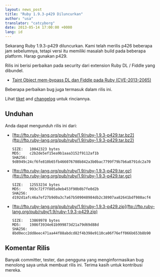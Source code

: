 ```yaml
---
layout: news_post
title: "Ruby 1.9.3-p429 Diluncurkan"
author: "usa"
translator: "catcyborg"
date: 2013-05-14 17:00:00 +0000
lang: id
---
```


Sekarang Ruby 1.9.3-p429 diluncurkan.
Kami telah merilis p426 beberapa jam sebelumnya, tetapi versi itu memiliki
masalah build pada beberapa platform. Harap gunakan p429.

Rilis ini berisi perbaikan pada security dari extension Ruby DL / Fiddle yang dibundel.

* [Taint Object mem-bypass DL dan Fiddle pada Ruby
  (CVE-2013-2065)](/id/news/2013/05/14/taint-bypass-dl-fiddle-cve-2013-2065/)

Beberapa perbaikan bug juga termasuk dalam rilis ini.

Lihat [tiket](https://bugs.ruby-lang.org/projects/ruby-193/issues?set_filter=1&amp;status_id=5) and [changelog](http://svn.ruby-lang.org/repos/ruby/tags/v1_9_3_429/ChangeLog) untuk rinciannya.

## Unduhan

Anda dapat mengunduh rilis ini dari:

* [ftp://ftp.ruby-lang.org/pub/ruby/1.9/ruby-1.9.3-p429.tar.bz2](ftp://ftp.ruby-lang.org/pub/ruby/1.9/ruby-1.9.3-p429.tar.bz2)

      SIZE:   10042323 bytes
      MD5:    c2b2de5ef15ea9b1aaa3152f9112af1b
      SHA256: 9d8949c24cf6fe810b65fb466076708b842a3b0bac7799f79b7b6a8791dc2a70

* [ftp://ftp.ruby-lang.org/pub/ruby/1.9/ruby-1.9.3-p429.tar.gz](ftp://ftp.ruby-lang.org/pub/ruby/1.9/ruby-1.9.3-p429.tar.gz)

      SIZE:   12553234 bytes
      MD5:    993c72f7f805a9eb453f90b0b7fe0d2b
      SHA256: d192d1afc46a7ef27b9d0a3c7a67b509048984db2c38907aa82641bdf980acf4

* [ftp://ftp.ruby-lang.org/pub/ruby/1.9/ruby-1.9.3-p429.zip](ftp://ftp.ruby-lang.org/pub/ruby/1.9/ruby-1.9.3-p429.zip)

      SIZE:   13869978 bytes
      MD5:    1986f3934e61b999873d21a79d69d88d
      SHA256: 8bd0ecc2dd8eec471aa44f88abdcd82f4b398e9110ca06f76eff066b653b8b90

## Komentar Rilis

Banyak committer, tester, dan pengguna yang menginformasikan bug menolong saya untuk
membuat rilis ini. Terima kasih untuk kontribusi mereka.
